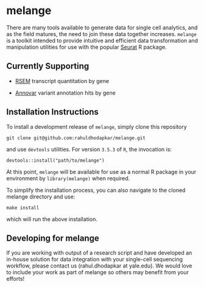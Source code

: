 # melange

There are many tools available to generate data for single cell analytics,
and as the field matures, the need to join these data together increases.
`melange` is a toolkit intended to provide intuitive and efficient data
transformation and manipulation utilities for use with the popular
[Seurat](https://github.com/satijalab/seurat) R package.

## Currently Supporting

- [RSEM](https://deweylab.github.io/RSEM/) transcript quantitation by gene

- [Annovar](http://annovar.openbioinformatics.org/) variant annotation hits
    by gene

## Installation Instructions

To install a development release of `melange`, simply clone this repository

    git clone git@github.com:rahuldhodapkar/melange.git

and use `devtools` utilities. For version `3.5.3` of `R`, the invocation is:

    devtools::install("path/to/melange")

At this point, `melange` will be available for use as a normal R package in
your environment by `library(melange)` when required.

To simplify the installation process, you can also navigate to the cloned
melange directory and use:

    make install

which will run the above installation.

## Developing for melange

If you are working with output of a research script and have developed an
in-house solution for data integration with your single-cell sequencing
workflow, please contact us (rahul.dhodapkar at yale.edu). We would love
to include your work as part of melange so others may benefit from your
efforts!
